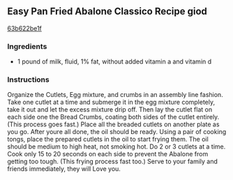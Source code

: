 ## Easy Pan Fried Abalone Classico Recipe giod

[63b622be1f](http://www.chowhound.com/recipes/easy-pan-fried-abalone-classico-18697)

### Ingredients

 - 1 pound of milk, fluid, 1% fat, without added vitamin a and vitamin d

### Instructions

Organize the Cutlets, Egg mixture, and crumbs in an assembly line fashion. Take one cutlet at a time and submerge it in the egg mixture completely, take it out and let the excess mixture drip off. Then lay the cutlet flat on each side one the Bread Crumbs, coating both sides of the cutlet entirely. (This process goes fast.) Place all the breaded cutlets on another plate as you go. After youre all done, the oil should be ready. Using a pair of cooking tongs, place the prepared cutlets in the oil to start frying them. The oil should be medium to high heat, not smoking hot. Do 2 or 3 cutlets at a time. Cook only 15 to 20 seconds on each side to prevent the Abalone from getting too tough. (This frying process fast too.) Serve to your family and friends immediately, they will Love you.